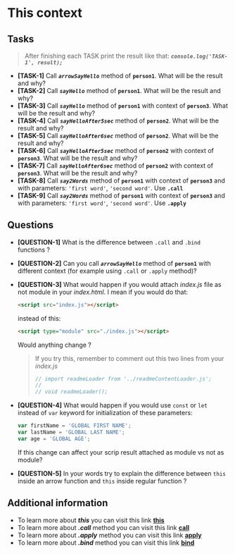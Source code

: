 # This context 

## Tasks

> After finishing each TASK print the result like that: **_`console.log('TASK-1', result);`_**

- **[TASK-1]** Call **_`arrowSayHello`_** method of **`person1`**. What will be the result and why?
- **[TASK-2]** Call **_`sayHello`_** method of **`person1`**. What will be the result and why?
- **[TASK-3]** Call **_`sayHello`_** method of **`person1`** with context of **`person3`**. What will be the result and why?
- **[TASK-4]** Call **_`sayHelloAfter5sec`_** method of **`person2`**. What will be the result and why?
- **[TASK-5]** Call **_`sayHelloAfter6sec`_** method of **`person2`**. What will be the result and why?
- **[TASK-6]** Call **_`sayHelloAfter5sec`_** method of **`person2`** with context of **`person3`**. What will be the result and why?
- **[TASK-7]** Call **_`sayHelloAfter6sec`_** method of **`person2`** with context of **`person3`**. What will be the result and why?
- **[TASK-8]** Call **_`say2Words`_** method of **`person1`** with context of **`person3`** and with parameters:
  `'first word'`, `'second word'`. Use **`.call`**
- **[TASK-9]** Call **_`say2Words`_** method of **`person1`** with context of **`person3`** and with parameters:
  `'first word'`, `'second word'`. Use **`.apply`**

## Questions

- **[QUESTION-1]** What is the difference between `.call` and `.bind` functions ?
- **[QUESTION-2]** Can you call **_`arrowSayHello`_** method of **`person1`** with different context (for example 
  using `.call` or `.apply` method)?
- **[QUESTION-3]** What would happen if you would attach _index.js_ file as not module in your _index.html_. I mean if
  you would do that:
  ```html
  <script src="index.js"></script>
  ```
  instead of this:
  ```html
  <script type="module" src="./index.js"></script>
  ```
  Would anything change ?

  > If you try this, remember to comment out this two lines from your _index.js_
  >```javascript
  >// import readmeLoader from '../readmeContentLoader.js';
  >//
  >// void readmeLoader();
  >```
- **[QUESTION-4]** What would happen if you would use `const` or `let` instead of `var` keyword for initialization of
  these parameters:
  ```javascript
  var firstName = 'GLOBAL FIRST NAME';
  var lastName = 'GLOBAL LAST NAME';
  var age = 'GLOBAL AGE';
  ```
  If this change can affect your scrip result attached as module vs not as module?
- **[QUESTION-5]** In your words try to explain the difference between `this` inside an arrow function and `this`
  inside regular function ?

## Additional information

- To learn more about **_this_** you can visit this
  link **[this](https://developer.mozilla.org/en-US/docs/Web/JavaScript/Reference/Operators/this)**
- To learn more about **_.call_** method you can visit this
  link **[call](https://developer.mozilla.org/en-US/docs/Web/JavaScript/Reference/Global_Objects/Function/call)**
- To learn more about **_.apply_** method you can visit this
  link **[apply](https://developer.mozilla.org/en-US/docs/Web/JavaScript/Reference/Global_Objects/Function/apply)**
- To learn more about **_.bind_** method you can visit this
  link **[bind](https://developer.mozilla.org/en-US/docs/Web/JavaScript/Reference/Global_Objects/Function/bind)**
